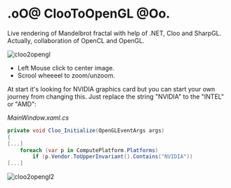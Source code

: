 # .oO@ ClooToOpenGL @Oo.

Live rendering of Mandelbrot fractal with help of .NET, Cloo and SharpGL. Actually, collaboration of OpenCL and OpenGL.

![cloo2opengl](https://cloud.githubusercontent.com/assets/11328666/20175314/2d23d5e2-a753-11e6-9e08-58d7c398e394.png)

- Left Mouse click to center image.<br/>
- Scrool wheeeel to zoom/unzoom.

At start it's looking for NVIDIA graphics card but you can start your own journey from changing this. Just replace the string "NVIDIA" to the "INTEL" or "AMD":

*MainWindow.xaml.cs*

```c#
private void Cloo_Initialize(OpenGLEventArgs args)
{
[...]
	foreach (var p in ComputePlatform.Platforms)
		if (p.Vendor.ToUpperInvariant().Contains("NVIDIA"))
[...]
```

![cloo2opengl2](https://cloud.githubusercontent.com/assets/11328666/20175474/f178bf84-a753-11e6-9476-3cdb7b282c96.png)
